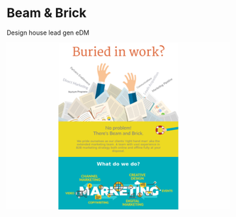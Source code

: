 # Beam & Brick
Design house lead gen eDM

![alt tag](https://github.com/gbjack/B-B/blob/master/images/preview.png)
